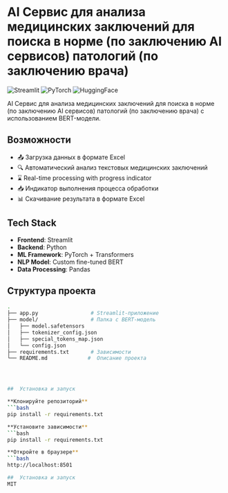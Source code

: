 # AI Сервис для анализа медицинских заключений для поиска в норме (по заключению  AI сервисов) патологий (по заключению врача)

![Streamlit](https://img.shields.io/badge/Streamlit-FF4B4B?style=for-the-badge&logo=Streamlit&logoColor=white)
![PyTorch](https://img.shields.io/badge/PyTorch-EE4C2C?style=for-the-badge&logo=pytorch&logoColor=white)
![HuggingFace](https://img.shields.io/badge/HuggingFace-FFD21E?style=for-the-badge&logo=huggingface&logoColor=black)

AI Сервис для анализа медицинских заключений для поиска в норме (по заключению  AI сервисов) патологий (по заключению врача) с использованием BERT-модели.

##  Возможности

- 📤 Загрузка данных в формате Excel
- 🔍 Автоматический анализ текстовых медицинских заключений
- ⌛ Real-time processing with progress indicator
- 📥 Индикатор выполнения процесса обработки
- 📊 Скачивание результата в формате Excel

## Tech Stack

- **Frontend**: Streamlit
- **Backend**: Python
- **ML Framework**: PyTorch + Transformers
- **NLP Model**: Custom fine-tuned BERT
- **Data Processing**: Pandas

## Структура проекта

```bash
.
├── app.py                 # Streamlit-приложение
├── model/                 # Папка с BERT-модель
│   ├── model.safetensors 
│   ├── tokenizer_config.json
│   ├── special_tokens_map.json
│   └── config.json
├── requirements.txt       # Зависимости
└── README.md             #  Описание проекта




##  Установка и запуск

**Клонируйте репозиторий**
```bash
pip install -r requirements.txt

**Установите зависимости**
```bash
pip install -r requirements.txt

**Откройте в браузере**
```bash
http://localhost:8501

##  Установка и запуск
MIT